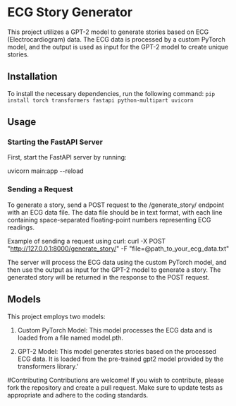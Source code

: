 # ECG Story Generator
This project utilizes a GPT-2 model to generate stories based on ECG (Electrocardiogram) data. The ECG data is processed by a custom PyTorch model, and the output is used as input for the GPT-2 model to create unique stories.

## Installation
To install the necessary dependencies, run the following command:
```pip install torch transformers fastapi python-multipart uvicorn ```
## Usage
### Starting the FastAPI Server
First, start the FastAPI server by running:

uvicorn main:app --reload
### Sending a Request
To generate a story, send a POST request to the /generate_story/ endpoint with an ECG data file. The data file should be in text format, with each line containing space-separated floating-point numbers representing ECG readings.

Example of sending a request using curl:
curl -X POST "http://127.0.0.1:8000/generate_story/" -F "file=@path_to_your_ecg_data.txt"

The server will process the ECG data using the custom PyTorch model, and then use the output as input for the GPT-2 model to generate a story. The generated story will be returned in the response to the POST request.

## Models
This project employs two models:

1. Custom PyTorch Model: This model processes the ECG data and is loaded from a file named model.pth.

2. GPT-2 Model: This model generates stories based on the processed ECG data. It is loaded from the pre-trained gpt2 model provided by the transformers library.'

#Contributing
Contributions are welcome! If you wish to contribute, please fork the repository and create a pull request. Make sure to update tests as appropriate and adhere to the coding standards.
